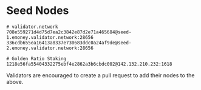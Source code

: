 # Seed Nodes

```
# validator.network
708e559271d4d75d7ea2c3842e87d2e71a465684@seed-1.emoney.validator.network:28656
336cdb655ea16413a8337e730683ddc0a24af9de@seed-2.emoney.validator.network:28656

# Golden Ratio Staking
1218e56fa55404332275ebf4e2862a3b6cbdc002@142.132.210.232:1618
```

Validators are encouraged to create a pull request to add their nodes to the above.
